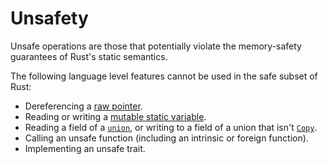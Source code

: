 # Unsafety

Unsafe operations are those that potentially violate the memory-safety
guarantees of Rust's static semantics.

The following language level features cannot be used in the safe subset of
Rust:

- Dereferencing a [raw pointer](types.html#pointer-types).
- Reading or writing a [mutable static variable](items.html#mutable-statics).
- Reading a field of a [`union`](items.html#unions), or writing to a field of a
  union that isn't [`Copy`](the-copy-trait.html).
- Calling an unsafe function (including an intrinsic or foreign function).
- Implementing an unsafe trait.

